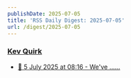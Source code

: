 ```yaml
---
publishDate: 2025-07-05
title: 'RSS Daily Digest: 2025-07-05'
url: /digest/2025-07-05
---
```


### [Kev Quirk](https://kevquirk.com/)

  * [
                  📝 5 July 2025 at 08:16 - We've …...              ](https://kevquirk.com/notes/20250705-0816)
  
